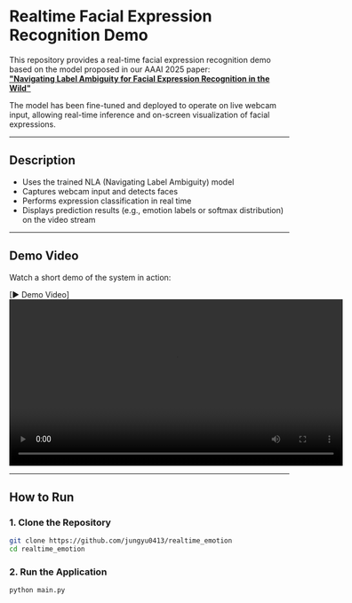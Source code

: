 # Realtime Facial Expression Recognition Demo

This repository provides a real-time facial expression recognition demo based on the model proposed in our AAAI 2025 paper:  
[**"Navigating Label Ambiguity for Facial Expression Recognition in the Wild"**](https://arxiv.org/abs/2502.09993)

The model has been fine-tuned and deployed to operate on live webcam input, allowing real-time inference and on-screen visualization of facial expressions.

---

## Description

- Uses the trained NLA (Navigating Label Ambiguity) model
- Captures webcam input and detects faces
- Performs expression classification in real time
- Displays prediction results (e.g., emotion labels or softmax distribution) on the video stream

---

## Demo Video

Watch a short demo of the system in action:

[▶ Demo Video]
<video src="https://github.com/user-attachments/assets/1dfa18b7-c0c6-4481-be6f-ad9f7e81ec6f" controls width="600">
  Your browser does not support the video tag.
</video>

---

## How to Run

### 1. Clone the Repository
```bash
git clone https://github.com/jungyu0413/realtime_emotion
cd realtime_emotion
```
### 2. Run the Application
```bash
python main.py
```
